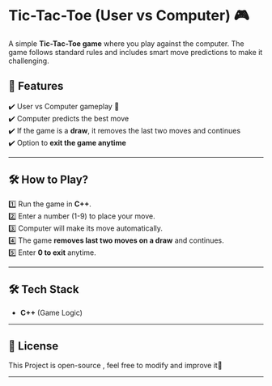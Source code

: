 # **Tic-Tac-Toe (User vs Computer) 🎮**  

A simple **Tic-Tac-Toe game** where you play against the computer. The game follows standard rules and includes smart move predictions to make it challenging.  

## **📌 Features**  
✔️ User vs Computer gameplay 🤖  
✔️ Computer predicts the best move  
✔️ If the game is a **draw**, it removes the last two moves and continues   
✔️ Option to **exit the game anytime**  

---

## **🛠 How to Play?**  
1️⃣ Run the game in **C++**.  
2️⃣ Enter a number (1-9) to place your move.  
3️⃣ Computer will make its move automatically.  
4️⃣ The game **removes last two moves on a draw** and continues.  
5️⃣ Enter **0 to exit** anytime.  

---

## **🛠 Tech Stack**  
- **C++** (Game Logic)  
---

## **📜 License**  

This Project is open-source , feel free to modify and improve it🚀  

---
